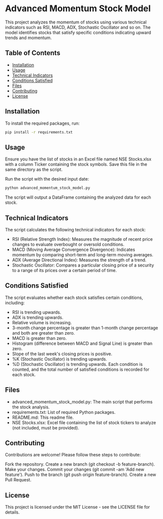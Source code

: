 # Advanced Momentum Stock Model

This project analyzes the momentum of stocks using various technical indicators such as RSI, MACD, ADX, Stochastic Oscillator and so on. The model identifies stocks that satisfy specific conditions indicating upward trends and momentum.

## Table of Contents

- [Installation](#installation)
- [Usage](#usage)
- [Technical Indicators](#technical-indicators)
- [Conditions Satisfied](#conditions-satisfied)
- [Files](#files)
- [Contributing](#contributing)
- [License](#license)

## Installation

To install the required packages, run:

```sh
pip install -r requirements.txt
```

## Usage

Ensure you have the list of stocks in an Excel file named NSE Stocks.xlsx with a column Ticker containing the stock symbols. Save this file in the same directory as the script.

Run the script with the desired input date:
```sh
python advanced_momentum_stock_model.py
```

The script will output a DataFrame containing the analyzed data for each stock.

## Technical Indicators
The script calculates the following technical indicators for each stock:

- RSI (Relative Strength Index): Measures the magnitude of recent price changes to evaluate overbought or oversold conditions.
- MACD (Moving Average Convergence Divergence): Indicates momentum by comparing short-term and long-term moving averages.
- ADX (Average Directional Index): Measures the strength of a trend.
- Stochastic Oscillator: Compares a particular closing price of a security to a range of its prices over a certain period of time.

## Conditions Satisfied
The script evaluates whether each stock satisfies certain conditions, including:

- RSI is trending upwards.
- ADX is trending upwards.
- Relative volume is increasing.
- 3-month change percentage is greater than 1-month change percentage and both are greater than zero.
- MACD is greater than zero.
- Histogram (difference between MACD and Signal Line) is greater than zero.
- Slope of the last week's closing prices is positive.
- %K (Stochastic Oscillator) is trending upwards.
- %D (Stochastic Oscillator) is trending upwards.
Each condition is counted, and the total number of satisfied conditions is recorded for each stock.

## Files
- advanced_momentum_stock_model.py: The main script that performs the stock analysis.
- requirements.txt: List of required Python packages.
- README.md: This readme file.
- NSE Stocks.xlsx: Excel file containing the list of stock tickers to analyze (not included, must be provided).

## Contributing
Contributions are welcome! Please follow these steps to contribute:

Fork the repository.
Create a new branch (git checkout -b feature-branch).
Make your changes.
Commit your changes (git commit -am 'Add new feature').
Push to the branch (git push origin feature-branch).
Create a new Pull Request.

## License
This project is licensed under the MIT License - see the LICENSE file for details.
